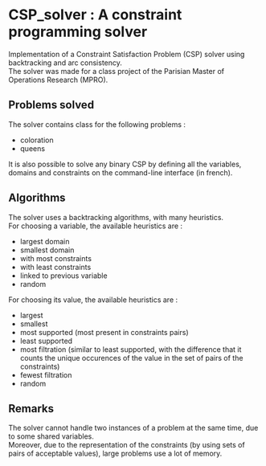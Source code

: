 # CSP_solver : A constraint programming solver

Implementation of a Constraint Satisfaction Problem (CSP) solver using backtracking and arc consistency.  
The solver was made for a class project of the Parisian Master of Operations Research (MPRO).  

## Problems solved
The solver contains class for the following problems :
- coloration
- queens

It is also possible to solve any binary CSP by defining all the variables, domains and constraints on the command-line interface (in french).

## Algorithms
The solver uses a backtracking algorithms, with many heuristics.  
For choosing a variable, the available heuristics are :
- largest domain
- smallest domain
- with most constraints
- with least constraints
- linked to previous variable
- random  

For choosing its value, the available heuristics are :
- largest
- smallest
- most supported (most present in constraints pairs)
- least supported
- most filtration (similar to least supported, with the difference that it counts the unique occurences of the value in the set of pairs of the constraints)
- fewest filtration
- random

## Remarks
The solver cannot handle two instances of a problem at the same time, due to some shared variables.  
Moreover, due to the representation of the constraints (by using sets of pairs of acceptable values), large problems use a lot of memory.
